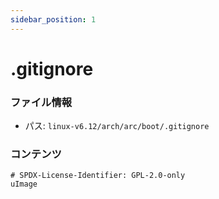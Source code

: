 ```yaml
---
sidebar_position: 1
---
```

# .gitignore

### ファイル情報

- パス: `linux-v6.12/arch/arc/boot/.gitignore`

### コンテンツ

```gitignore
# SPDX-License-Identifier: GPL-2.0-only
uImage

```
